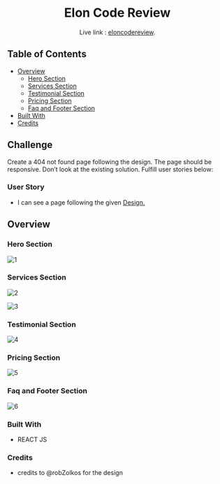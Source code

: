 
<!-- Please update value in the {}  -->

<h1 align="center">Elon Code Review</h1>

<div align="center">
   Live link : <a href="https://eloncodereview.netlify.app" target="https://eloncodereview.netlify.app" >eloncodereview</a>.
</div>


<!-- TABLE OF CONTENTS -->

## Table of Contents
- [Overview](#overview)
  - [Hero Section](#hero-section)
  - [Services Section](#hero-section)
  - [Testimonial Section](#testimonial-section)
  - [Pricing Section](#pricing-section)
  - [Faq and Footer Section](#faq-and-footer-section)
- [Built With](#built-with)
- [Credits](#credits)


<!-- OVERVIEW -->

## Challenge

 Create a 404 not found page following the design. The page should be responsive. Don’t look at the existing solution. Fulfill user stories below:
### User Story
  - I can see a page following the given <a href="https://www.figma.com/file/QeKWLNhB13zDjJzqR22TKE" target="https://www.figma.com/file/QeKWLNhB13zDjJzqR22TKE" >Design.</a>

<!-- OVERVIEW -->

## Overview

### Hero Section

![1](https://user-images.githubusercontent.com/106573961/205418048-c419a927-17d6-4a09-b8b9-b9e3ad0c58b2.png)

### Services Section

![2](https://user-images.githubusercontent.com/106573961/205418084-43666d38-2f2e-4b9f-ac10-c14f2c71fef4.png)

![3](https://user-images.githubusercontent.com/106573961/205418095-a3e38cec-e394-4f1b-8794-8b66e283e9cc.png)

###  Testimonial Section

![4](https://user-images.githubusercontent.com/106573961/205418106-7071462d-69b9-47dd-9a35-afd0c59c3491.png)

###  Pricing Section

![5](https://user-images.githubusercontent.com/106573961/205418114-1ce58785-994a-4512-9a4d-dfb5e2147fd9.png)

###  Faq and Footer Section

![6](https://user-images.githubusercontent.com/106573961/205418122-b5d55bc1-1307-4c38-bf8a-a44528832132.png)

### Built With

<!-- This section should list any major frameworks that you built your project using. Here are a few examples.-->

- REACT JS




### Credits

<!-- This section should list any major frameworks that you built your project using. Here are a few examples.-->

- credits to @robZolkos for the design


